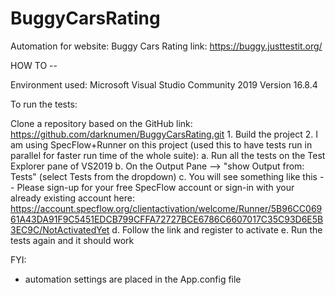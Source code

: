 # BuggyCarsRating
Automation for website: Buggy Cars Rating
link: https://buggy.justtestit.org/

HOW TO --

Environment used:
	Microsoft Visual Studio Community 2019
	Version 16.8.4 

To run the tests:

Clone a repository based on the GitHub link: https://github.com/darknumen/BuggyCarsRating.git
	1. Build the project
	2. I am using SpecFlow+Runner on this project (used this to have tests run in parallel for faster run time of the whole suite):
		a. Run all the tests on the Test Explorer pane of VS2019
		b. On the Output Pane -->  "show Output from: Tests" (select Tests from the dropdown)
		c. You will see something like this --
			Please sign-up for your free SpecFlow account or sign-in with your already existing account here:
			https://account.specflow.org/clientactivation/welcome/Runner/5B96CC06961A43DA91F9C5451EDCB799CFFA72727BCE6786C6607017C35C93D6E5B3EC9C/NotActivatedYet
		d. Follow the link and register to activate
		e. Run the tests again and it should work


FYI:
- automation settings are placed in the App.config file
